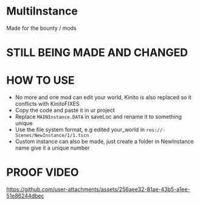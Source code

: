 # MultiInstance
Made for the bounty / mods

# STILL BEING MADE AND CHANGED

# HOW TO USE
- No more and one mod can edit your world, Kinito is also replaced so it conflicts with KinitoFIXES
- Copy the code and paste it in ur project
- Replace `MAINInstance.DATA` in saveLoc and rename it to something unique
- Use the file system format, e.g edited your_world in `res://-Scenes/NewInstance/1/1.tscn`
- Custom instance can also be made, just create a folder in NewInstance name give it a unique number

# PROOF VIDEO


https://github.com/user-attachments/assets/256aee32-81ae-43b5-a1ee-51e86244dbec


